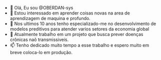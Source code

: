 - 👋 Olá, Eu sou @OBERDAN-sys
- 👀 Estou interessado em aprender coisas novas na area de aprendizagem de maquina e profundo. 
- 🌱 Nos ultimos 10 anos tenho especializado-me no desenvolvimento de modelos preditivos para atender varios setores da economia global
- 💞️ Atualmente trabalho em um projeto que busca prever doenças crônicas naõ transmissiveis.
- 📫 Tenho dedicado muito tempo a esse trabalho e espero muito em breve coloca-lo em produção.

<!---
OBERDAN-sys/OBERDAN-sys is a ✨ special ✨ repository because its `README.md` (this file) appears on your GitHub profile.
You can click the Preview link to take a look at your changes.
--->
